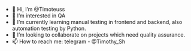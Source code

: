 - 👋 Hi, I’m @Timoteuss
- 👀 I’m interested in QA
- 🌱 I’m currently learning manual testing in frontend and backend, also automation testing by Python.
- 💞️ I’m looking to collaborate on projects which need quality assurance.
- 📫 How to reach me: telegram - @Timothy_Sh

<!---
Timoteuss/Timoteuss is a ✨ special ✨ repository because its `README.md` (this file) appears on your GitHub profile.
You can click the Preview link to take a look at your changes.
--->
